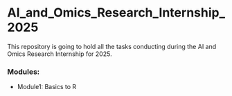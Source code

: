 # AI_and_Omics_Research_Internship_2025
This repository is going to hold all the tasks conducting during the AI and Omics Research Internship for 2025.
### Modules:
<ul><li>Module1: Basics to R </li></ul>
